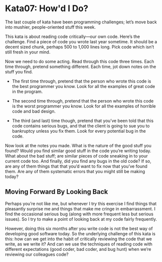 # Kata07: How'd I Do?
The last couple of kata have been programming challenges; let’s move back into mushier, people-oriented stuff this week.

This kata is about reading code critically—our own code. Here’s the challenge. Find a piece of code you wrote last year sometime. It should be a decent sized chunk, perhaps 500 to 1,000 lines long. Pick code which isn’t still fresh in your mind.

Now we need to do some acting. Read through this code three times. Each time through, pretend something different. Each time, jot down notes on the stuff you find.

- The first time through, pretend that the person who wrote this code is the best programmer you know. Look for all the examples of great code in the program.

- The second time through, pretend that the person who wrote this code is the worst programmer you know. Look for all the examples of horrible code and bad design.

- The third (and last) time though, pretend that you’ve been told that this code contains serious bugs, and that the client is going to sue you to bankruptcy unless you fix them. Look for every potential bug in the code.

Now look at the notes you made. What is the nature of the good stuff you found? Would you find similar good stuff in the code you’re writing today. What about the bad stuff; are similar pieces of code sneaking in to your current code too. And finally, did you find any bugs in the old code? If so, are any of them things that that you’d want to fix now that you’ve found them. Are any of them systematic errors that you might still be making today?

## Moving Forward By Looking Back
Perhaps you’re not like me, but whenever I try this exercise I find things that pleasantly surprise me and things that make me cringe in embarrassment. I find the occasional serious bug (along with more frequent less but serious issues). So I try to make a point of looking back at my code fairly frequently.

However, doing this six months after you write code is not the best way of developing good software today. So the underlying challenge of this kata is this: how can we get into the habit of critically reviewing the code that we write, as we write it? And can we use the techniques of reading code with different expectations (good coder, bad coder, and bug hunt) when we’re reviewing our colleagues code?
